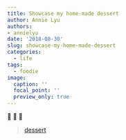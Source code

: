 ```yaml
---
title: Showcase my home-made dessert 
author: Annie Lyu
authors: 
- annielyu
date: '2018-08-30'
slug: showcase-my-home-made-dessert
categories:
  - life
tags: 
  - foodie
image:
  caption: ''
  focal_point: ''
  preview_only: true  
---
```


:cake: :cake: :cake:

<blockquote class="imgur-embed-pub" lang="en" data-id="a/6pWtEzs"><a href="//imgur.com/6pWtEzs">dessert</a></blockquote><script async src="//s.imgur.com/min/embed.js" charset="utf-8"></script>
